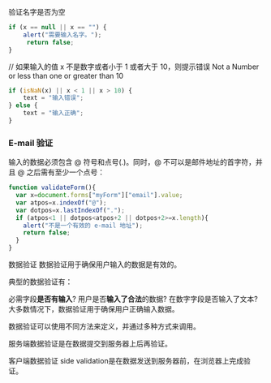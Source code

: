 验证名字是否为空

```js
if (x == null || x == "") {
    alert("需要输入名字。");
     return false;
}
```

// 如果输入的值 x 不是数字或者小于 1 或者大于 10，则提示错误 Not a Number or less than one or greater than 10

```js
if (isNaN(x) || x < 1 || x > 10) {
    text = "输入错误";
} else {
    text = "输入正确";
}
```

### E-mail 验证
输入的数据必须包含 @ 符号和点号(.)。同时，@ 不可以是邮件地址的首字符，并且 @ 之后需有至少一个点号：

```js
function validateForm(){
  var x=document.forms["myForm"]["email"].value;
  var atpos=x.indexOf("@");
  var dotpos=x.lastIndexOf(".");
  if (atpos<1 || dotpos<atpos+2 || dotpos+2>=x.length){
    alert("不是一个有效的 e-mail 地址");
    return false;
  }
}
```

数据验证
数据验证用于确保用户输入的数据是有效的。

典型的数据验证有：

必需字段**是否有输入**?
用户是否**输入了合法**的数据?
在数字字段是否输入了文本?
大多数情况下，数据验证用于确保用户正确输入数据。

数据验证可以使用不同方法来定义，并通过多种方式来调用。

服务端数据验证是在数据提交到服务器上后再验证。

客户端数据验证 side validation是在数据发送到服务器前，在浏览器上完成验证。
